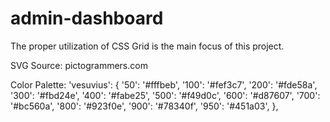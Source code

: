 # admin-dashboard
The proper utilization of CSS Grid is the main focus of this project. 

SVG Source: pictogrammers.com

Color Palette:
'vesuvius': {
    '50': '#fffbeb',
    '100': '#fef3c7',
    '200': '#fde58a',
    '300': '#fbd24e',
    '400': '#fabe25',
    '500': '#f49d0c',
    '600': '#d87607',
    '700': '#bc560a',
    '800': '#923f0e',
    '900': '#78340f',
    '950': '#451a03',
},

